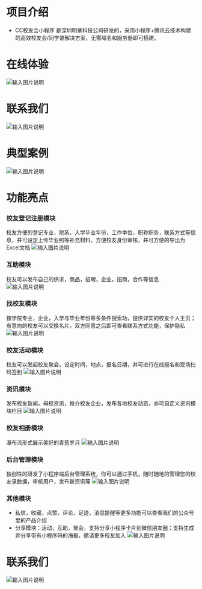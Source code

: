 
# 项目介绍


- CC校友会小程序 是深圳明章科技公司研发的，采用小程序+腾讯云技术构建的高效校友会/同学录解决方案，无需域名和服务器即可搭建。
 
 
 
# 在线体验
 ![输入图片说明](image/98.png)

# 联系我们
 ![输入图片说明](image/%E6%9C%AA%E5%91%BD%E5%90%8D-1.png)

# 典型案例
![输入图片说明](image/99.%E5%85%B8%E5%9E%8B%E6%A1%88%E4%BE%8B.png)

# 功能亮点

### 校友登记注册模块
校友方便的登记专业，院系，入学毕业年份，工作单位，职称职务，联系方式等信息，并可设定上传毕业照等补充材料，方便校友身份审核，并可方便的导出为Excel文档
 ![输入图片说明](image/1.%E6%A0%A1%E5%8F%8B%E7%99%BB%E8%AE%B0.png)

### 互助模块
校友可以发布自己的供求，商品，招聘，企业，招商，合作等信息
 ![输入图片说明](image/2.%E4%BA%92%E5%8A%A9%E6%A8%A1%E5%9D%97.png)

### 找校友模块
按学院专业，企业，入学与毕业年份等多条件搜索功，提供详实的校友个人主页；有意向的校友可以交换名片，双方同意之后即可查看联系方式功能，保护隐私
 ![输入图片说明](image/3.%E6%89%BE%E6%A0%A1%E5%8F%8B%E6%A8%A1%E5%9D%97.png)

### 校友活动模块
校友可以发起校友聚会，设定时间，地点，报名日期，并可进行在线报名和现场扫码签到
![输入图片说明](image/4.%E6%B4%BB%E5%8A%A8%E6%A8%A1%E5%9D%97.png)

### 资讯模块
发布校友新闻，母校资讯，推介校友企业，发布各地校友动态，亦可自定义资讯模块栏目
![输入图片说明](image/%E8%B5%84%E8%AE%AF%E6%A8%A1%E5%9D%97.png)

### 校友相册模块
瀑布流形式展示美好的青葱岁月
![输入图片说明](image/6.%E7%9B%B8%E5%86%8C%E6%A8%A1%E5%9D%97.png)

### 后台管理模块
 独创性的研发了小程序端后台管理系统，你可以通过手机，随时随地的管理您的校友录数据，审核用户，发布新资讯等
 ![输入图片说明](image/8.%E4%BA%92%E5%8A%A9%E6%A8%A1%E5%9D%97.png)

### 其他模块
- 私信，收藏，点赞，评论，足迹，消息提醒等更多功能可以查看我们的公众号里的产品介绍
- 分享模块：活动，互助，聚会，支持分享小程序卡片到微信朋友圈；支持生成并分享带有小程序码的海报，邀请更多校友加入
![输入图片说明](image/9.%E5%85%B6%E4%BB%96.png)

# 联系我们
 
![输入图片说明](image/%E6%9C%AA%E5%91%BD%E5%90%8D-1.png)
 

 

 